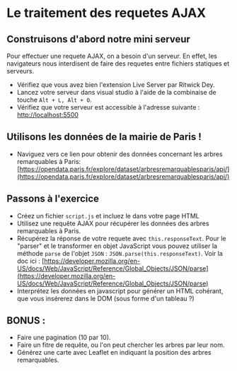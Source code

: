 # Le traitement des requetes AJAX

## Construisons d'abord notre mini serveur

Pour effectuer une requete AJAX, on a besoin d'un serveur. En effet, les navigateurs nous interdisent de faire des requetes entre fichiers statiques et serveurs.

* Vérifiez que vous avez bien l'extension Live Server par Ritwick Dey.
* Lancez votre serveur dans visual studio à l'aide de la combinaise de touche `Alt + L, Alt + O`.
* Vérifiez que votre serveur est accessible à l'adresse suivante : [http://localhost:5500](http://localhost:5500)

## Utilisons les données de la mairie de Paris !

* Naviguez vers ce lien pour obtenir des données concernant les arbres remarquables à Paris: [https://opendata.paris.fr/explore/dataset/arbresremarquablesparis/api/](https://opendata.paris.fr/explore/dataset/arbresremarquablesparis/api/)


## Passons à l'exercice

* Créez un fichier `script.js` et incluez le dans votre page HTML
* Utilisez une requête AJAX pour récupérer les données des arbres remarquables à Paris.
* Récupérez la réponse de votre requete avec `this.responseText`. Pour le "parser" et le transformer en objet JavaScript vous pouvez utiliser la méthode `parse` de l'objet `JSON` : `JSON.parse(this.responseText)`. Voir la doc ici : [https://developer.mozilla.org/en-US/docs/Web/JavaScript/Reference/Global_Objects/JSON/parse](https://developer.mozilla.org/en-US/docs/Web/JavaScript/Reference/Global_Objects/JSON/parse)
* Interprétez les données en javascript pour générer un HTML cohérant, que vous insérerez dans le DOM (sous forme d'un tableau ?)

## BONUS :
* Faire une pagination (10 par 10).
* Faire un fitre de requête, ou l'on peut chercher les arbres par leur nom.
* Générez une carte avec Leaflet en indiquant la position des arbres remarquables.
